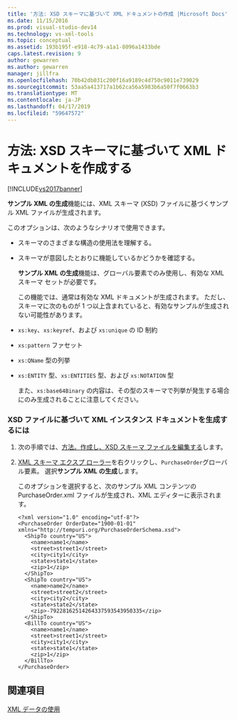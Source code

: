```yaml
---
title: '方法: XSD スキーマに基づいて XML ドキュメントの作成 |Microsoft Docs'
ms.date: 11/15/2016
ms.prod: visual-studio-dev14
ms.technology: vs-xml-tools
ms.topic: conceptual
ms.assetid: 193b195f-e918-4c79-a1a1-8096a1433bde
caps.latest.revision: 9
author: gewarren
ms.author: gewarren
manager: jillfra
ms.openlocfilehash: 70b42db031c200f16a9189c4d750c9011e739029
ms.sourcegitcommit: 53aa5a413717a1b62ca56a5983b6a50f7f0663b3
ms.translationtype: MT
ms.contentlocale: ja-JP
ms.lasthandoff: 04/17/2019
ms.locfileid: "59647572"
---
```

# <a name="how-to-create-an-xml-document-based-on-an-xsd-schema"></a>方法: XSD スキーマに基づいて XML ドキュメントを作成する
[!INCLUDE[vs2017banner](../includes/vs2017banner.md)]

**サンプル XML の生成**機能には、XML スキーマ (XSD) ファイルに基づくサンプル XML ファイルが生成されます。  
  
 このオプションは、次のようなシナリオで使用できます。  
  
- スキーマのさまざまな構造の使用法を理解する。  
  
- スキーマが意図したとおりに機能しているかどうかを確認する。  
  
  **サンプル XML の生成**機能は、グローバル要素でのみ使用し、有効な XML スキーマ セットが必要です。  
  
  この機能では、通常は有効な XML ドキュメントが生成されます。 ただし、スキーマに次のものが 1 つ以上含まれていると、有効なサンプルが生成されない可能性があります。  
  
- `xs:key`、`xs:keyref`、および `xs:unique` の ID 制約  
  
- `xs:pattern` ファセット  
  
- `xs:QName` 型の列挙  
  
- `xs:ENTITY` 型、`xs:ENTITIES` 型、および `xs:NOTATION` 型  
  
  また、`xs:base64Binary` の内容は、その型のスキーマで列挙が発生する場合にのみ生成されることに注意してください。  
  
### <a name="to-generate-an-xml-instance-document-based-on-the-xsd-file"></a>XSD ファイルに基づいて XML インスタンス ドキュメントを生成するには  
  
1.  次の手順では、[方法。作成し、XSD スキーマ ファイルを編集する](../xml-tools/how-to-create-and-edit-an-xsd-schema-file.md)します。  
  
2.  [XML スキーマ エクスプ ローラー](../xml-tools/xml-schema-explorer.md)を右クリックし、`PurchaseOrder`グローバル要素。 選択**サンプル XML の生成**します。  
  
     このオプションを選択すると、次のサンプル XML コンテンツの PurchaseOrder.xml ファイルが生成され、XML エディターに表示されます。  
  
    ```  
    <?xml version="1.0" encoding="utf-8"?>  
    <PurchaseOrder OrderDate="1900-01-01" xmlns="http://tempuri.org/PurchaseOrderSchema.xsd">  
      <ShipTo country="US">  
        <name>name1</name>  
        <street>street1</street>  
        <city>city1</city>  
        <state>state1</state>  
        <zip>1</zip>  
      </ShipTo>  
      <ShipTo country="US">  
        <name>name2</name>  
        <street>street2</street>  
        <city>city2</city>  
        <state>state2</state>  
        <zip>-79228162514264337593543950335</zip>  
      </ShipTo>  
      <BillTo country="US">  
        <name>name1</name>  
        <street>street1</street>  
        <city>city1</city>  
        <state>state1</state>  
        <zip>1</zip>  
      </BillTo>  
    </PurchaseOrder>  
    ```  
  
## <a name="see-also"></a>関連項目  
 [XML データの使用](../xml-tools/working-with-xml-data.md)
